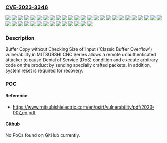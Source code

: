 ### [CVE-2023-3346](https://cve.mitre.org/cgi-bin/cvename.cgi?name=CVE-2023-3346)
![](https://img.shields.io/static/v1?label=Product&message=MITSUBISHI%20CNC%20C80%20Series%20C80&color=blue)
![](https://img.shields.io/static/v1?label=Product&message=MITSUBISHI%20CNC%20E70%20Series%20E70&color=blue)
![](https://img.shields.io/static/v1?label=Product&message=MITSUBISHI%20CNC%20E80%20Series%20E80&color=blue)
![](https://img.shields.io/static/v1?label=Product&message=MITSUBISHI%20CNC%20IoT%20Unit%20Data%20Acquisition%20Unit&color=blue)
![](https://img.shields.io/static/v1?label=Product&message=MITSUBISHI%20CNC%20IoT%20Unit%20Remote%20Service%20Gateway%20Unit&color=blue)
![](https://img.shields.io/static/v1?label=Product&message=MITSUBISHI%20CNC%20M700V%20Series%20M720VS&color=blue)
![](https://img.shields.io/static/v1?label=Product&message=MITSUBISHI%20CNC%20M700V%20Series%20M720VW&color=blue)
![](https://img.shields.io/static/v1?label=Product&message=MITSUBISHI%20CNC%20M700V%20Series%20M730VS&color=blue)
![](https://img.shields.io/static/v1?label=Product&message=MITSUBISHI%20CNC%20M700V%20Series%20M730VW&color=blue)
![](https://img.shields.io/static/v1?label=Product&message=MITSUBISHI%20CNC%20M700V%20Series%20M750VS&color=blue)
![](https://img.shields.io/static/v1?label=Product&message=MITSUBISHI%20CNC%20M700V%20Series%20M750VW&color=blue)
![](https://img.shields.io/static/v1?label=Product&message=MITSUBISHI%20CNC%20M70V%20Series%20M70V&color=blue)
![](https://img.shields.io/static/v1?label=Product&message=MITSUBISHI%20CNC%20M80%20Series%20M80&color=blue)
![](https://img.shields.io/static/v1?label=Product&message=MITSUBISHI%20CNC%20M80%20Series%20M80W&color=blue)
![](https://img.shields.io/static/v1?label=Product&message=MITSUBISHI%20CNC%20M800%20Series%20M800S&color=blue)
![](https://img.shields.io/static/v1?label=Product&message=MITSUBISHI%20CNC%20M800%20Series%20M800W&color=blue)
![](https://img.shields.io/static/v1?label=Product&message=MITSUBISHI%20CNC%20M800V%20Series%20M800VS&color=blue)
![](https://img.shields.io/static/v1?label=Product&message=MITSUBISHI%20CNC%20M800V%20Series%20M800VW&color=blue)
![](https://img.shields.io/static/v1?label=Product&message=MITSUBISHI%20CNC%20M80V%20Series%20M80V&color=blue)
![](https://img.shields.io/static/v1?label=Product&message=MITSUBISHI%20CNC%20M80V%20Series%20M80VW&color=blue)
![](https://img.shields.io/static/v1?label=Version&message=%3D%20System%20Number%20BND-1012W000%20versions%20LF%20and%20prior%20&color=brighgreen)
![](https://img.shields.io/static/v1?label=Version&message=%3D%20System%20Number%20BND-1012W002%20versions%20LF%20and%20prior%20&color=brighgreen)
![](https://img.shields.io/static/v1?label=Version&message=%3D%20System%20Number%20BND-1015W000%20versions%20LF%20and%20prior%20&color=brighgreen)
![](https://img.shields.io/static/v1?label=Version&message=%3D%20System%20Number%20BND-1015W002%20versions%20LF%20and%20prior%20&color=brighgreen)
![](https://img.shields.io/static/v1?label=Version&message=%3D%20System%20Number%20BND-1018W000%20versions%20LF%20and%20prior%20&color=brighgreen)
![](https://img.shields.io/static/v1?label=Version&message=%3D%20System%20Number%20BND-1022W000%20versions%20LF%20and%20prior%20&color=brighgreen)
![](https://img.shields.io/static/v1?label=Version&message=%3D%20System%20Number%20BND-2005W000%20versions%20FB%20and%20prior%20&color=brighgreen)
![](https://img.shields.io/static/v1?label=Version&message=%3D%20System%20Number%20BND-2006W000%20versions%20FB%20and%20prior%20&color=brighgreen)
![](https://img.shields.io/static/v1?label=Version&message=%3D%20System%20Number%20BND-2007W000%20versions%20FB%20and%20prior%20&color=brighgreen)
![](https://img.shields.io/static/v1?label=Version&message=%3D%20System%20Number%20BND-2008W000%20versions%20FB%20and%20prior%20&color=brighgreen)
![](https://img.shields.io/static/v1?label=Version&message=%3D%20System%20Number%20BND-2009W000%20versions%20FB%20and%20prior%20&color=brighgreen)
![](https://img.shields.io/static/v1?label=Version&message=%3D%20System%20Number%20BND-2036W000%20all%20versions%20&color=brighgreen)
![](https://img.shields.io/static/v1?label=Version&message=%3D%20System%20Number%20BND-2041W001%20all%20versions%20&color=brighgreen)
![](https://img.shields.io/static/v1?label=Version&message=%3D%20System%20Number%20BND-2041W002%20all%20versions%20&color=brighgreen)
![](https://img.shields.io/static/v1?label=Version&message=%3D%20System%20Number%20BND-2051W000%20versions%20A8%20and%20prior%20&color=brighgreen)
![](https://img.shields.io/static/v1?label=Version&message=%3D%20System%20Number%20BND-2052W000%20versions%20A8%20and%20prior%20&color=brighgreen)
![](https://img.shields.io/static/v1?label=Version&message=%3D%20System%20Number%20BND-2053W000%20versions%20A8%20and%20prior%20&color=brighgreen)
![](https://img.shields.io/static/v1?label=Version&message=%3D%20System%20Number%20BND-2054W000%20versions%20A8%20and%20prior%20&color=brighgreen)
![](https://img.shields.io/static/v1?label=Vulnerability&message=CWE-120%20Buffer%20Copy%20without%20Checking%20Size%20of%20Input%20('Classic%20Buffer%20Overflow')&color=brighgreen)

### Description

Buffer Copy without Checking Size of Input ('Classic Buffer Overflow') vulnerability in MITSUBSHI CNC Series allows a remote unauthenticated attacker to cause Denial of Service (DoS) condition and execute arbitrary code on the product by sending specially crafted packets. In addition, system reset is required for recovery.

### POC

#### Reference
- https://www.mitsubishielectric.com/en/psirt/vulnerability/pdf/2023-007_en.pdf

#### Github
No PoCs found on GitHub currently.

